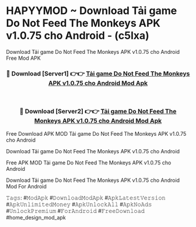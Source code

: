 # HAPYYMOD ~ Download Tải game Do Not Feed The Monkeys APK v1.0.75 cho Android - (c5lxa)
Download Tải game Do Not Feed The Monkeys APK v1.0.75 cho Android Free Mod APK

<div align="center">
<h3>🔴 Download [Server1] 👉👉 <a href="https://apk-comot.site?title=Tải_game_Do_Not_Feed_The_Monkeys_APK_v1.0.75_cho_Android">Tải game Do Not Feed The Monkeys APK v1.0.75 cho Android Mod Apk</a></h3><br>

<h3>🔴 Download [Server2] 👉👉 <a href="https://apk-comot.site?title=Tải_game_Do_Not_Feed_The_Monkeys_APK_v1.0.75_cho_Android">Tải game Do Not Feed The Monkeys APK v1.0.75 cho Android Mod Apk</a></h3>
</div>


Free Download APK MOD Tải game Do Not Feed The Monkeys APK v1.0.75 cho Android

Download Tải game Do Not Feed The Monkeys APK v1.0.75 cho Android 

Free APK MOD Tải game Do Not Feed The Monkeys APK v1.0.75 cho Android 

Download Tải game Do Not Feed The Monkeys APK v1.0.75 cho Android Mod For Android

𝚃𝚊𝚐𝚜: #𝙼𝚘𝚍𝙰𝚙𝚔 #𝙳𝚘𝚠𝚗𝚕𝚘𝚊𝚍𝙼𝚘𝚍𝙰𝚙𝚔 #𝙰𝚙𝚔𝙻𝚊𝚝𝚎𝚜𝚝𝚅𝚎𝚛𝚜𝚒𝚘𝚗 #𝙰𝚙𝚔𝚄𝚗𝚕𝚒𝚖𝚒𝚝𝚎𝚍𝙼𝚘𝚗𝚎𝚢 #𝙰𝚙𝚔𝚄𝚗𝚕𝚘𝚌𝚔𝙰𝚕𝚕 #𝙰𝚙𝚔𝙽𝚘𝙰𝚍𝚜 #𝚄𝚗𝚕𝚘𝚌𝚔𝙿𝚛𝚎𝚖𝚒𝚞𝚖 #𝙵𝚘𝚛𝙰𝚗𝚍𝚛𝚘𝚒𝚍 #𝙵𝚛𝚎𝚎𝙳𝚘𝚠𝚗𝚕𝚘𝚊𝚍 #home_design_mod_apk